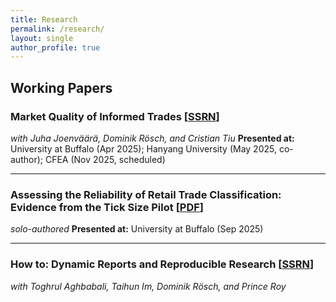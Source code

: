 ```yaml
---
title: Research
permalink: /research/
layout: single
author_profile: true
---
```


## Working Papers

### Market Quality of Informed Trades [[SSRN](https://papers.ssrn.com/sol3/papers.cfm?abstract_id=5317851)]
*with Juha Joenväärä, Dominik Rösch, and Cristian Tiu*
**Presented at:** University at Buffalo (Apr 2025); Hanyang University (May 2025, co-author); CFEA (Nov 2025, scheduled)  

---
 
### Assessing the Reliability of Retail Trade Classification: Evidence from the Tick Size Pilot [[PDF](/files/Assessing_the_Reliability_of_Retail_Trade_Classification.pdf)]  
*solo-authored*
**Presented at:** University at Buffalo (Sep 2025)

---

### How to: Dynamic Reports and Reproducible Research [[SSRN](https://papers.ssrn.com/sol3/papers.cfm?abstract_id=5341980)] 
*with Toghrul Aghbabali, Taihun Im, Dominik Rösch, and Prince Roy*
